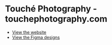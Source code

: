 # Touché Photography - touchephotography.com

- [View the website](https://touchephotography.com)
- [View the Figma designs](http://bit.ly/touchedesign)
